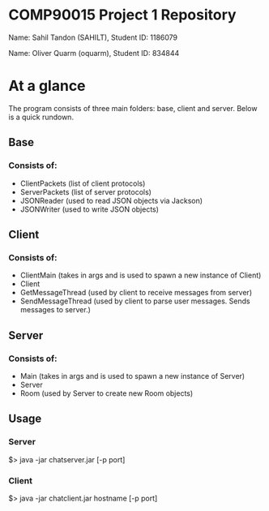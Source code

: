 # COMP90015 Project 1 Repository 

Name: Sahil Tandon (SAHILT), Student ID: 1186079

Name: Oliver Quarm (oquarm), Student ID: 834844

# At a glance
The program consists of three main folders: base, client and server. Below is a quick rundown.

## Base    
### Consists of:
- ClientPackets (list of client protocols)
- ServerPackets (list of server protocols)
- JSONReader (used to read JSON objects via Jackson)
- JSONWriter (used to write JSON objects)

## Client
### Consists of:
- ClientMain (takes in args and is used to spawn a new instance of Client)
- Client
- GetMessageThread (used by client to receive messages from server)
- SendMessageThread (used by client to parse user messages. Sends messages to server.)

## Server
### Consists of:
- Main (takes in args and is used to spawn a new instance of Server)
- Server
- Room (used by Server to create new Room objects)


## Usage
### Server
$> java -jar chatserver.jar [-p port]

### Client
$> java -jar chatclient.jar hostname [-p port]
